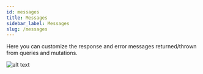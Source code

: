```yaml
---
id: messages
title: Messages
sidebar_label: Messages
slug: /messages
---
```


Here you can customize the response and error messages returned/thrown from queries and mutations.

![alt text](/assets/messages.png "Screenshot of message settings")
